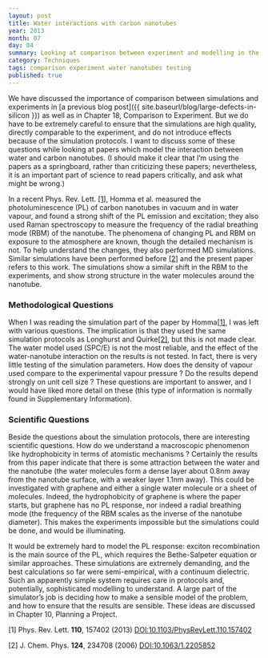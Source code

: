 ```yaml
---
layout: post
title: Water interactions with carbon nanotubes
year: 2013
month: 07
day: 04
summary: Looking at comparison between experiment and modelling in the context of water interaction with carbon nanotubes
category: Techniques
tags: comparison experiment water nanotubes testing
published: true
---
```

We have discussed the importance of comparison between simulations and
experiments in [a previous blog post]({{ site.baseurl/blog/large-defects-in-silicon }}) as well as in Chapter 18,
Comparison to Experiment. But we do have to be extremely careful to ensure that
the simulations are high quality, directly comparable to the experiment, and do
not introduce effects because of the simulation protocols. I want to discuss
some of these questions while looking at papers which model the interaction
between water and carbon nanotubes. (I should make it clear that I’m using the
papers as a springboard, rather than criticizing these papers; nevertheless, it
is an important part of science to read papers critically, and ask what might be
wrong.)

In a recent Phys. Rev. Lett. [[1]](#R1), Homma et al. measured the
photoluminescence (PL) of carbon nanotubes in vacuum and in water vapour, and
found a strong shift of the PL emission and excitation; they also used Raman
spectroscopy to measure the frequency of the radial breathing mode (RBM) of the
nanotube. The phenomena of changing PL and RBM on exposure to the atmosphere are
known, though the detailed mechanism is not. To help understand the changes,
they also performed MD simulations. Similar simulations have been performed
before [[2]](#R2) and the present paper refers to this work. The simulations
show a similar shift in the RBM to the experiments, and show strong structure in
the water molecules around the nanotube.

### Methodological Questions

When I was reading the simulation part of the paper by Homma[[1]](#R1), I was
left with various questions. The implication is that they used the same
simulation protocols as Longhurst and Quirke[[2]](#R2), but this is not made
clear. The water model used (SPC/E) is not the most reliable, and the effect of
the water-nanotube interaction on the results is not tested. In fact, there is
very little testing of the simulation parameters. How does the density of vapour
used compare to the experimental vapour pressure ? Do the results depend
strongly on unit cell size ? These questions are important to answer, and I
would have liked more detail on these (this type of information is normally
found in Supplementary Information).

### Scientific Questions

Beside the questions about the simulation protocols, there are interesting
scientific questions. How do we understand a macroscopic phenomenon like
hydrophobicity in terms of atomistic mechanisms ? Certainly the results from
this paper indicate that there is some attraction between the water and the
nanotube (the water molecules form a dense layer about 0.8nm away from the
nanotube surface, with a weaker layer 1.1nm away). This could be investigated
with graphene and either a single water molecule or a sheet of molecules.
Indeed, the hydrophobicity of graphene is where the paper starts, but graphene
has no PL response, nor indeed a radial breathing mode (the frequency of the RBM
scales as the inverse of the nanotube diameter). This makes the experiments
impossible but the simulations could be done, and would be illuminating.

It would be extremely hard to model the PL response: exciton recombination is
the main source of the PL, which requires the Bethe-Salpeter equation or similar
approaches. These simulations are extremely demanding, and the best calculations
so far were semi-empirical, with a continuum dielectric. Such an apparently
simple system requires care in protocols and, potentially, sophisticated
modelling to understand. A large part of the simulator’s job is deciding how to
make a sensible model of the problem, and how to ensure that the results are
sensible.  These ideas are discussed in Chapter 10, Planning a Project.

<a name="R1">[1]</a> Phys. Rev. Lett. **110**, 157402 (2013) [DOI:10.1103/PhysRevLett.110.157402](http://dx.doi.org/10.1103/PhysRevLett.110.157402)

<a name="R2">[2]</a> J. Chem. Phys. **124**, 234708 (2006) [DOI:10.1063/1.2205852](http://dx.doi.org/10.1063/1.2205852)
